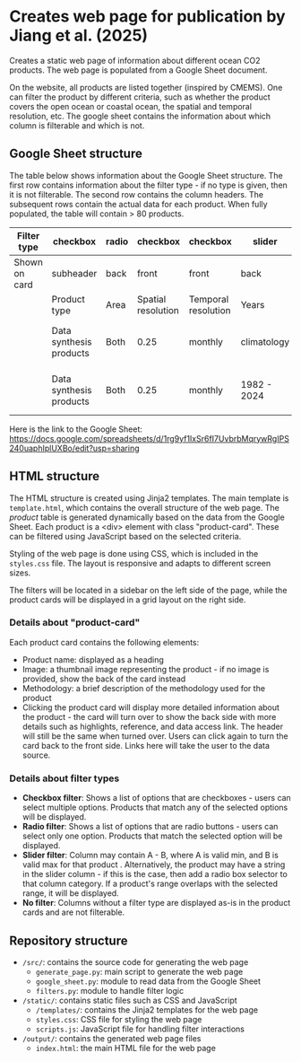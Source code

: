 # Creates web page for publication by Jiang et al. (2025)

Creates a static web page of information about different ocean CO2 products. 
The web page is populated from a Google Sheet document. 

On the website, all products are listed together (inspired by CMEMS). One can filter the product by different criteria, such as whether the product covers the open ocean or coastal ocean, the spatial and temporal resolution, etc. The google sheet contains the information about which column is filterable and which is not.


## Google Sheet structure

The table below shows information about the Google Sheet structure. The first row contains information about the filter type - if no type is given, then it is not filterable. The second row contains the column headers. The subsequent rows contain the actual data for each product. When fully populated, the table will contain > 80 products.

| Filter type | checkbox | radio | checkbox | checkbox | slider |  |  |  |  |  |  |
|---|---|---|---|---|---|---|---|---|---|---|---|
| Shown on card | subheader | back | front | front | back | header | back | back | back | back | no |
|  | Product type | Area | Spatial resolution | Temporal resolution | Years | Product name | Methodology | Highlights | Reference | Data access | Image |
|  | Data synthesis products | Both | 0.25 | monthly | climatology | MPI-ULB-SOM-FFN | ... | ... | Landschützer et al. (2020) | Link to data | https://www.ncei.noaa.gov/access/ocean-carbon-acidification-data-system/oceans/Figure1_MPI-ULB-SOM_FFN.jpg |
|  | Data synthesis products | Both | 0.25 | monthly | 1982 - 2024 | OceanSODA-ETHZv2 | A neural network approach | ... | Gregor et al. (2024) | https://zenodo.org/records/11206366 | https://data.up.ethz.ch/shared/ESA-OHOA/OceanSODA_ETHZ_HR-v2023.prerelease-flux/_img/gantt_chart.png |

Here is the link to the Google Sheet:  
https://docs.google.com/spreadsheets/d/1rg9yf1IxSr6fI7UvbrbMqrywRgIPS240uaphIplUXBo/edit?usp=sharing


## HTML structure
The HTML structure is created using Jinja2 templates. The main template is `template.html`, which contains the overall structure of the web page. The *product* table is generated dynamically based on the data from the Google Sheet.
Each product is a \<div> element with class "product-card". These can be filtered using JavaScript based on the selected criteria. 


Styling of the web page is done using CSS, which is included in the `styles.css` file. The layout is responsive and adapts to different screen sizes.

The filters will be located in a sidebar on the left side of the page, while the product cards will be displayed in a grid layout on the right side. 

### Details about "product-card"
Each product card contains the following elements:
- Product name: displayed as a heading
- Image: a thumbnail image representing the product - if no image is provided, show the back of the card instead
- Methodology: a brief description of the methodology used for the product
- Clicking the product card will display more detailed information about the product - the card will turn over to show the back side with more details such as highlights, reference, and data access link. The header will still be the same when turned over. Users can click again to turn the card back to the front side. Links here will take the user to the data source. 

### Details about filter types

- **Checkbox filter**: Shows a list of options that are checkboxes - users can select multiple options. Products that match any of the selected options will be displayed.
- **Radio filter**: Shows a list of options that are radio buttons - users can select only one option. Products that match the selected option will be displayed.
- **Slider filter**: Column may contain A - B, where A is valid min, and B is valid max for that product . Alternatively, the product may have a string in the slider column - if this is the case, then add a radio box selector to that column category. If a product's range overlaps with the selected range, it will be displayed.
- **No filter**: Columns without a filter type are displayed as-is in the product cards and are not filterable.


## Repository structure

- `/src/`: contains the source code for generating the web page
  - `generate_page.py`: main script to generate the web page  
  - `google_sheet.py`: module to read data from the Google Sheet
  - `filters.py`: module to handle filter logic
- `/static/`: contains static files such as CSS and JavaScript
  - `/templates/`: contains the Jinja2 templates for the web page
  - `styles.css`: CSS file for styling the web page
  - `scripts.js`: JavaScript file for handling filter interactions
- `/output/`: contains the generated web page files
  - `index.html`: the main HTML file for the web page